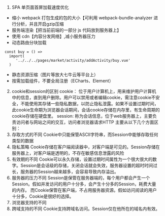 1.  SPA 单页面首屏加载速度优化

- 缩小 webpack 打包生成的包的大小【可利用 webpack-bundle-analyzer 进行分析，并且开启gzip压缩
- 服务端渲染【把当前前端的一部分 js 代码放到服务器上】
- 使用 cdn【内容分发网络】,减小服务器压力
- 动态路由分块加载

```
const buy = () =>
  import(
     '../../../pages/market/activity/addActivity/buy.vue'
  )
```
- 静态资源压缩（图片等放大七牛云等平台上）
- 按需加载组件，不要全局注册（ECharts、Element）

2.  cookie和session的区别
cookie：
位于用户计算机上，用来维护用户计算机中的信息，直到用户删除。用户可以禁用或者编辑cookie，需注意cookie不安全，不能使用其存储一些隐私数据，以防止隐私泄露。如果不设置过期时间，此cookie生命期为浏览器会话期间，会话cookie存储在内存里，有生命周期的cookie存储在硬盘里。
session:
称为会话信息，位于web服务器上，主要负责访问者与网站之间的交互，访问者浏览器请求HTTP
主要从以下几个方面区别：
1. 存取方式的不同
Cookie中只能保管ASCII字符串，而Session中能够存取任何类型的数据
2. 隐私策略
Cookie存储在客户端阅读器中，对客户端是可见的。Session存储在服务器上，对客户端是透明的，不存在敏感信息泄露的风险
3. 有效期的不同
Cookie可以永久存储，设置过期时间属性为一个很大很大的数字。Session是会话级的存储，关闭会话就会失效，服务器设置的超时时间过长，服务器的Session越来越多，会容易导致内存溢出。
4. 服务器的压力不同
Session是保管在服务器端的，每个用户都会产生一个Session。假如并发访问的用户十分多，会产生十分多的Session，耗费大量的内存。
而Cookie保管在客户端，不占用服务器资源。假如访问阅读的用户十分多，Cookie是很好的选择。
5. 浏览器支持的不同
6. 跨域支持的不同
Cookie支持跨域名访问。Session仅在他所在的域名内有效。